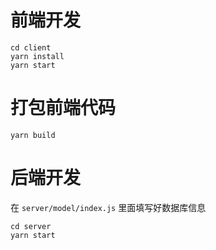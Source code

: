 # 前端开发

```
cd client
yarn install
yarn start
```

# 打包前端代码

```
yarn build
```

# 后端开发

在 `server/model/index.js` 里面填写好数据库信息

```
cd server
yarn start
```
